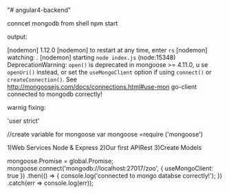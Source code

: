"# angular4-backend" 

conncet mongodb from shell
npm start

output:

[nodemon] 1.12.0
[nodemon] to restart at any time, enter `rs`
[nodemon] watching: *.*
[nodemon] starting `node index.js`
(node:15348) DeprecationWarning: `open()` is deprecated in mongoose >= 4.11.0, u
se `openUri()` instead, or set the `useMongoClient` option if using `connect()`
or `createConnection()`. See http://mongoosejs.com/docs/connections.html#use-mon
go-client
connected to mongodb correctly!

warnig fixing:

'user strict'

//create variable for mongoose
var mongoose =require ('mongoose')

1)Web Services Node & Express
2)Our first APIRest
3)Create Models


mongoose.Promise = global.Promise;
mongoose.connect('mongodb://localhost:27017/zoo', { useMongoClient: true })
    .then(() => {
        console.log('connected to mongo databse correctly!');
})
.catch(err => console.log(err));
